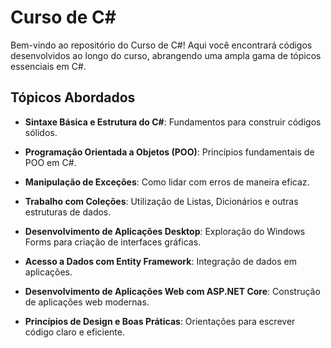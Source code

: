 # Curso de C#

Bem-vindo ao repositório do Curso de C#! Aqui você encontrará códigos desenvolvidos ao longo do curso, abrangendo uma ampla gama de tópicos essenciais em C#.

## Tópicos Abordados

- **Sintaxe Básica e Estrutura do C#**: Fundamentos para construir códigos sólidos.
  
- **Programação Orientada a Objetos (POO)**: Princípios fundamentais de POO em C#.

- **Manipulação de Exceções**: Como lidar com erros de maneira eficaz.

- **Trabalho com Coleções**: Utilização de Listas, Dicionários e outras estruturas de dados.

- **Desenvolvimento de Aplicações Desktop**: Exploração do Windows Forms para criação de interfaces gráficas.

- **Acesso a Dados com Entity Framework**: Integração de dados em aplicações.

- **Desenvolvimento de Aplicações Web com ASP.NET Core**: Construção de aplicações web modernas.

- **Princípios de Design e Boas Práticas**: Orientações para escrever código claro e eficiente.


